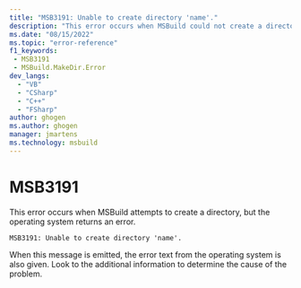 ```yaml
---
title: "MSB3191: Unable to create directory 'name'."
description: "This error occurs when MSBuild could not create a directory."
ms.date: "08/15/2022"
ms.topic: "error-reference"
f1_keywords:
 - MSB3191
 - MSBuild.MakeDir.Error
dev_langs:
  - "VB"
  - "CSharp"
  - "C++"
  - "FSharp"
author: ghogen
ms.author: ghogen
manager: jmartens
ms.technology: msbuild
---
```

# MSB3191

This error occurs when MSBuild attempts to create a directory, but the operating system returns an error.

```output
MSB3191: Unable to create directory 'name'.
```

When this message is emitted, the error text from the operating system is also given. Look to the additional information to determine the cause of the problem.
